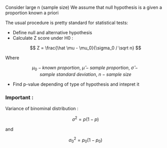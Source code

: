 Consider large n (sample size)
We assume that null hypothesis is a given a proportion known a priori

The usual procedure is pretty standard for statistical tests:
- Define null and alternative hypothesis
- Calculate Z score under H0 :

$$
Z = \frac{\hat \mu - \mu_0}{\sigma_0 / \sqrt n}
$$

Where 

$$
 \mu_0 - known\ proportion , \ \hat \mu - sample \ proportion, \ \hat \sigma - sample \ standard \ deviation, \ n - sample \ size
$$

- Find p-value depending of type of hypothesis and intepret it

### Important :

Variance of binominal distribution :

$$
\sigma ^ 2 = p(1-p)
$$

and 

$$
\sigma_0 ^ 2 = p_0(1-p_0)
$$